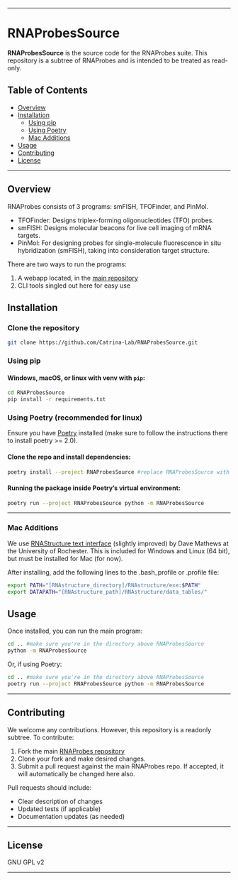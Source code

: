
---

# RNAProbesSource

**RNAProbesSource** is the source code for the RNAProbes suite. This repository is a subtree of RNAProbes and is intended to be treated as read-only.

## Table of Contents

- [Overview](#overview)
- [Installation](#installation)  
  - [Using pip](#using-pip)  
  - [Using Poetry](#Using-Poetry-recommended-for-linux)
  - [Mac Additions](#Mac-Additions)
- [Usage](#usage)
- [Contributing](#contributing)
- [License](#license)

---
## Overview
RNAProbes consists of 3 programs: smFISH, TFOFinder, and PinMol.
 - TFOFinder: Designs triplex-forming oligonucleotides (TFO) probes.
 - smFISH: Designs molecular beacons for live cell imaging of mRNA targets.
 - PinMol: For designing probes for single-molecule fluorescence in situ hybridization (smFISH), taking into consideration target structure.

There are two ways to run the programs:
1. A webapp located, in the [main repository](https://github.com/Catrina-Lab/RNAProbes)
2. CLI tools singled out here for easy use

## Installation

### Clone the repository
```bash
git clone https://github.com/Catrina-Lab/RNAProbesSource.git
```

### Using pip

#### Windows, macOS, or linux with venv with `pip`:
```bash
cd RNAProbesSource
pip install -r requirements.txt
````

### Using Poetry (recommended for linux)

Ensure you have [Poetry](https://python-poetry.org/docs/#installation) installed (make sure to follow the instructions there to install poetry >= 2.0).

#### Clone the repo and install dependencies:

```bash
poetry install --project RNAProbesSource #replace RNAProbesSource with the directory name
```

#### Running the package inside Poetry’s virtual environment:

```bash
poetry run --project RNAProbesSource python -m RNAProbesSource
```

---

### Mac Additions
We use [RNAStructure text interface](http://rna.urmc.rochester.edu/RNAstructure.html) (slightly improved) by Dave Mathews at the University of Rochester.
This is included for Windows and Linux (64 bit), but must be installed for Mac (for now).

After installing, add the following lines to the .bash_profile or .profile file:

```bash
export PATH="[RNAstructure_directory]/RNAstructure/exe:$PATH"
export DATAPATH="[RNAstructure_path]/RNAstructure/data_tables/"
```

## Usage

Once installed, you can run the main program:

```bash
cd .. #make sure you're in the directory above RNAProbesSource
python -m RNAProbesSource
```

Or, if using Poetry:

```bash
cd .. #make sure you're in the directory above RNAProbesSource
poetry run --project RNAProbesSource python -m RNAProbesSource
```

---

## Contributing

We welcome any contributions. However, this repository is a readonly subtree. To contribute:
1. Fork the main [RNAProbes repository](https://github.com/Catrina-Lab/RNAProbes)
2. Clone your fork and make desired changes.
4. Submit a pull request against the main RNAProbes repo. If accepted, it will automatically be changed here also.

Pull requests should include:

* Clear description of changes
* Updated tests (if applicable)
* Documentation updates (as needed)
---

## License

GNU GPL v2

---


